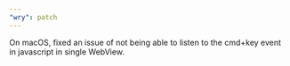 ```yaml
---
"wry": patch
---
```


On macOS, fixed an issue of not being able to listen to the cmd+key event in javascript in single WebView.
